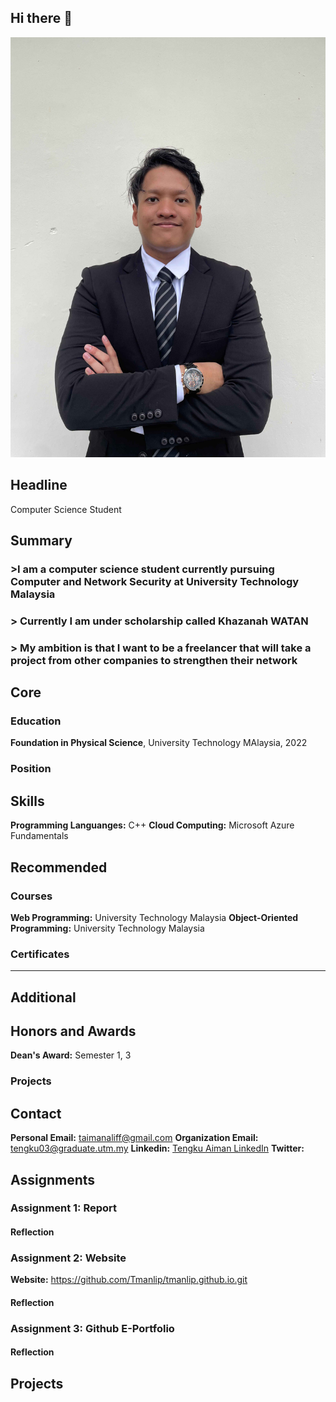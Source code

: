 ## Hi there 👋

![Profile Picture](TENGKU_2SECRH_11zon.jpg) <!-- Replace with your actual image link -->


## Headline
Computer Science Student

## Summary
### >I am a computer science student currently pursuing Computer and Network Security at University Technology Malaysia 
### > Currently I am under scholarship called Khazanah WATAN
### > My ambition is that I want to be a freelancer that will take a project from other companies to strengthen their network

## Core

### Education
**Foundation in Physical Science**, University Technology MAlaysia, 2022

### Position

## Skills
**Programming Languanges:** C++
**Cloud Computing:** Microsoft Azure Fundamentals

## Recommended

### Courses
**Web Programming:** University Technology Malaysia
**Object-Oriented Programming:** University Technology Malaysia

### Certificates

---

## Additional

## Honors and Awards
**Dean's Award:** Semester 1, 3

### Projects

## Contact
**Personal Email:** taimanaliff@gmail.com
**Organization Email:** tengku03@graduate.utm.my
**Linkedin:** [Tengku Aiman LinkedIn](www.linkedin.com/in/tengku-muhammad-aiman-aliff-257065254)
**Twitter:** 

## Assignments

### Assignment 1: Report

#### Reflection


### Assignment 2: Website
**Website:** https://github.com/Tmanlip/tmanlip.github.io.git

#### Reflection

### Assignment 3: Github E-Portfolio

#### Reflection

## Projects




<!--
**Tmanlip/Tmanlip** is a ✨ _special_ ✨ repository because its `README.md` (this file) appears on your GitHub profile.

Here are some ideas to get you started:

- 🔭 I’m currently working on ...
- 🌱 I’m currently learning ...
- 👯 I’m looking to collaborate on ...
- 🤔 I’m looking for help with ...
- 💬 Ask me about ...
- 📫 How to reach me: ...
- 😄 Pronouns: ...
- ⚡ Fun fact: ...
-->
